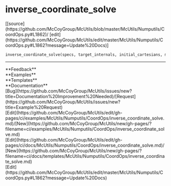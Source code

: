 # <a id="McUtils.Numputils.CoordOps.inverse_coordinate_solve">inverse_coordinate_solve</a>
<div class="docs-source-link" markdown="1">
[[source](https://github.com/McCoyGroup/McUtils/blob/master/McUtils/Numputils/CoordOps.py#L1862)/
[edit](https://github.com/McCoyGroup/McUtils/edit/master/McUtils/Numputils/CoordOps.py#L1862?message=Update%20Docs)]
</div>

```python
inverse_coordinate_solve(specs, target_internals, initial_cartesians, masses=None, remove_translation_rotation=True, order=None, solver_order=None, tol=0.001, max_iterations=15, max_displacement=0.5, gradient_function=None, gradient_scaling=0.1, method='gradient-descent', optimizer_parameters=None, line_search=False, damping_parameter=None, damping_exponent=None, restart_interval=None, raise_on_failure=False, return_internals=True, return_expansions=True, base_transformation=None, reference_internals=None, fixed_atoms=None, fixed_coords=None, angle_ordering='ijk'): 
```













---


<div markdown="1" class="text-secondary">
<div class="container">
  <div class="row">
   <div class="col" markdown="1">
**Feedback**   
</div>
   <div class="col" markdown="1">
**Examples**   
</div>
   <div class="col" markdown="1">
**Templates**   
</div>
   <div class="col" markdown="1">
**Documentation**   
</div>
   <div class="col" markdown="1">
   
</div>
   <div class="col" markdown="1">
   
</div>
   <div class="col" markdown="1">
   
</div>
</div>
  <div class="row">
   <div class="col" markdown="1">
[Bug](https://github.com/McCoyGroup/McUtils/issues/new?title=Documentation%20Improvement%20Needed)/[Request](https://github.com/McCoyGroup/McUtils/issues/new?title=Example%20Request)   
</div>
   <div class="col" markdown="1">
[Edit](https://github.com/McCoyGroup/McUtils/edit/gh-pages/ci/examples/McUtils/Numputils/CoordOps/inverse_coordinate_solve.md)/[New](https://github.com/McCoyGroup/McUtils/new/gh-pages/?filename=ci/examples/McUtils/Numputils/CoordOps/inverse_coordinate_solve.md)   
</div>
   <div class="col" markdown="1">
[Edit](https://github.com/McCoyGroup/McUtils/edit/gh-pages/ci/docs/McUtils/Numputils/CoordOps/inverse_coordinate_solve.md)/[New](https://github.com/McCoyGroup/McUtils/new/gh-pages/?filename=ci/docs/templates/McUtils/Numputils/CoordOps/inverse_coordinate_solve.md)   
</div>
   <div class="col" markdown="1">
[Edit](https://github.com/McCoyGroup/McUtils/edit/master/McUtils/Numputils/CoordOps.py#L1862?message=Update%20Docs)   
</div>
   <div class="col" markdown="1">
   
</div>
   <div class="col" markdown="1">
   
</div>
   <div class="col" markdown="1">
   
</div>
</div>
</div>
</div>